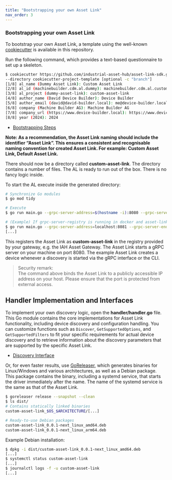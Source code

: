 ```yaml
---
title: "Bootstrapping your own Asset Link"
nav_order: 3
---
```


### Bootstrapping your own Asset Link

To bootstrap your own Asset Link, a template using the well-known
[cookiecutter](https://github.com/cookiecutter/cookiecutter/) is available in this repository.

Run the following command, which provides a text-based questionnaire to set up a skeleton.

```bash
$ cookiecutter https://github.com/industrial-asset-hub/asset-link-sdk.git
--directory cookiecutter-project-template [optional -c "branch"]
[1/8] al_name (Dummy Asset Link): Custom Asset Link
[2/8] al_id (machinebuilder.cdm.al.dummy): machinebuilder.cdm.al.custom
[3/8] al_project (dummy-asset-link): custom-asset-link
[4/8] author_name (David Device Builder): Device Builder
[5/8] author_email (david@david-builder.local): me@device-builder.local
[6/8] company (Machine Builder AG): Machine Builder AG
[7/8] company_url (https://www.device-builder.local): https://www.device-builder.local
[8/8] year (2024): 2024
```
- [Bootstrapping Steps](https://github.com/industrial-asset-hub/asset-link-sdk/tree/main/docs/images/bootstrap-steps.gif)

**Note: As a recommendation,  the Asset Link naming should include the identifier “Asset Link”. This ensures a consistent and recognisable naming convention for created Asset Link. For example: Custom Asset Link, Default Asset Link.**

There should now be a directory called **custom-asset-link**.
The directory contains a number of files. The AL is ready to run out of the box.
There is no fancy logic inside.

To start the AL execute inside the generated directory:

```bash
# Synchronize Go modules
$ go mod tidy

# Execute
$ go run main.go --grpc-server-address=$(hostname -i):8080 --grpc-server-endpoint-address=$(hostname) --grpc-registry-address=localhost:50051

# (Example) If grpc-server-registry is running in docker and asset-link in localhost
$ go run main.go --grpc-server-address=localhost:8081 --grpc-server-endpoint-address=host.docker.internal --grpc-registry-address=localhost:50051
[...]
```

This registers the Asset Link as **custom-asset-link** in the registry provided by your gateway, e.g. the IAH Asset Gateway.
The Asset Link starts a gRPC server on your machine on port 8080. The example Asset Link creates a device whenever a
discovery is started via the gRPC interface or the CLI.

> Security remark:\
> The command above binds the Asset Link to a publicly accessible IP address on your host.
> Please ensure that the port is protected from external access.

## Handler Implementation and Interfaces
To implement your own discovery logic, open the **handler/handler.go** file. This Go module contains the core implementations for Asset Link functionality, including device discovery and configuration handling. You can customize functions such as `Discover`, `GetSupportedOptions`, and `GetSupportedFilters` to fit your specific requirements for actual device discovery and to retrieve information about the discovery parameters that are supported by the specific Asset Link.
- [Discovery Interface](https://github.com/industrial-asset-hub/asset-link-sdk/tree/main/docs/overview.md)

Or, for even faster results, use [GoReleaser](https://goreleaser.com/), which generates binaries for Linux/Windows and
various architectures, as well as a Debian package.
This package contains the binary, including a systemd service, that starts the driver immediately after the name.
The name of the systemd service is the same as that of the Asset Link.

```bash
$ goreleaser release --snapshot --clean
$ ls dist/
# Contains statically linked binaries
custom-asset-link_$OS_$ARCHITECTURE/[...]

# Ready-to-use Debian packages
custom-asset-link_0.0.1-next_linux_amd64.deb
custom-asset-link_0.0.1-next_linux_arm64.deb
```

Example Debian installation:

```bash
$ dpkg -i dist/custom-asset-link_0.0.1-next_linux_amd64.deb
[...]
$ systemctl status custom-asset-link
[...]
$ journalctl logs -f -u custom-asset-link
[...]
```
